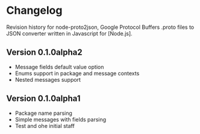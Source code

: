 # Changelog

Revision history for node-proto2json,
Google Protocol Buffers .proto files to JSON converter
written in Javascript for [Node.js].

## Version 0.1.0alpha2

  * Message fields default value option
  * Enums support in package and message contexts
  * Nested messages support

## Version 0.1.0alpha1

  * Package name parsing
  * Simple messages with fields parsing
  * Test and ohe initial staff
